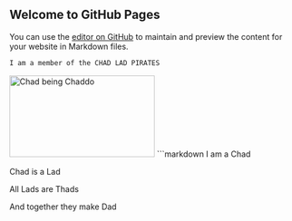 ## Welcome to GitHub Pages

You can use the [editor on GitHub](https://github.com/CaptainGazpacho/Generic_Website_From_1996/edit/main/README.md) to maintain and preview the content for your website in Markdown files.

```markdown
I am a member of the CHAD LAD PIRATES
```
<img src = "https://i.redd.it/30njfs9li5u51.jpg" alt = "Chad being Chaddo" width = "256px" height = "144px"/>
```markdown
I am a Chad

Chad is a Lad

All Lads are Thads

And together they make Dad
```
